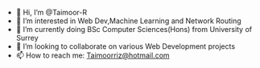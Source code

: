 - 👋 Hi, I’m @Taimoor-R
- 👀 I’m interested in Web Dev,Machine Learning and Network Routing 
- 🌱 I’m currently doing BSc Computer Sciences(Hons) from University of Surrey
- 💞️ I’m looking to collaborate on various Web Development projects
- 📫 How to reach me: Taimoorriz@hotmail.com

<!---
Taimoor-R/Taimoor-R is a ✨ special ✨ repository because its `README.md` (this file) appears on your GitHub profile.
You can click the Preview link to take a look at your changes.
--->

